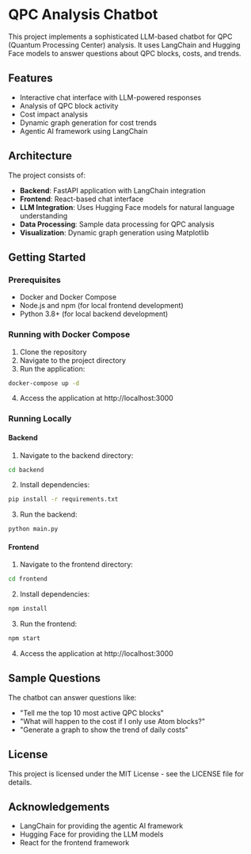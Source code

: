 # QPC Analysis Chatbot

This project implements a sophisticated LLM-based chatbot for QPC (Quantum Processing Center) analysis. It uses LangChain and Hugging Face models to answer questions about QPC blocks, costs, and trends.

## Features

- Interactive chat interface with LLM-powered responses
- Analysis of QPC block activity 
- Cost impact analysis
- Dynamic graph generation for cost trends
- Agentic AI framework using LangChain

## Architecture

The project consists of:

- **Backend**: FastAPI application with LangChain integration
- **Frontend**: React-based chat interface
- **LLM Integration**: Uses Hugging Face models for natural language understanding
- **Data Processing**: Sample data processing for QPC analysis
- **Visualization**: Dynamic graph generation using Matplotlib

## Getting Started

### Prerequisites

- Docker and Docker Compose
- Node.js and npm (for local frontend development)
- Python 3.8+ (for local backend development)

### Running with Docker Compose

1. Clone the repository
2. Navigate to the project directory
3. Run the application:

```bash
docker-compose up -d
```

4. Access the application at http://localhost:3000

### Running Locally

#### Backend

1. Navigate to the backend directory:

```bash
cd backend
```

2. Install dependencies:

```bash
pip install -r requirements.txt
```

3. Run the backend:

```bash
python main.py
```

#### Frontend

1. Navigate to the frontend directory:

```bash
cd frontend
```

2. Install dependencies:

```bash
npm install
```

3. Run the frontend:

```bash
npm start
```

4. Access the application at http://localhost:3000

## Sample Questions

The chatbot can answer questions like:

- "Tell me the top 10 most active QPC blocks"
- "What will happen to the cost if I only use Atom blocks?"
- "Generate a graph to show the trend of daily costs"

## License

This project is licensed under the MIT License - see the LICENSE file for details.

## Acknowledgements

- LangChain for providing the agentic AI framework
- Hugging Face for providing the LLM models
- React for the frontend framework
